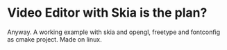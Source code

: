 # Video Editor with Skia is the plan?
Anyway. A working example with skia and opengl, freetype and fontconfig as cmake project.
Made on linux.